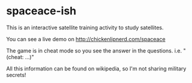 # spaceace-ish
This is an interactive satellite training activity to study satellites.

You can see a live demo on http://chickenlipnerd.com/spaceace

The game is in cheat mode so you see the answer in the questions. i.e. "(cheat: ...)"

All this information can be found on wikipedia, so I'm not sharing military secrets!